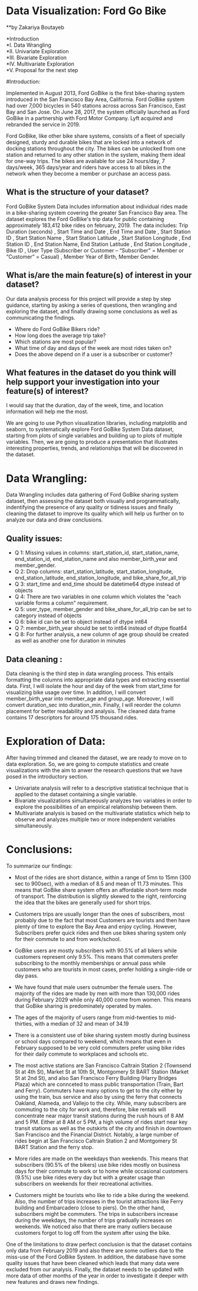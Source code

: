 # Data Visualization: Ford Go Bike
**by Zakariya Boutayeb

*Introduction<br>
*I. Data Wrangling<br>
*II. Univariate Exploration<br>
*III. Bivariate Exploration<br>
*IV. Multivariate Exploration<br>
*V. Proposal for the next step<br>

#Introduction:

Implemented in August 2013, Ford GoBike is the first bike-sharing system introduced in the San Francisco Bay Area, California. 
Ford GoBike system had over 7,000 bicycles in 540 stations across across San Francisco, East Bay and San Jose. 
On June 28, 2017, the system officially launched as Ford GoBike in a partnership with Ford Motor Company. Lyft acquired and rebranded the service in 2019.

Ford GoBike, like other bike share systems, consists of a fleet of specially designed, sturdy and durable bikes that are locked into a network of docking stations 
throughout the city. The bikes can be unlocked from one station and returned to any other station in the system, making them ideal for one-way trips. 
The bikes are available for use 24 hours/day, 7 days/week, 365 days/year and riders have access to all bikes in the network when they become a member or 
purchase an access pass.

## What is the structure of your dataset?
Ford GoBike System Data includes information about individual rides made in a bike-sharing system covering the greater San Francisco Bay area. 
The dataset explores the Ford GoBike's trip data for public containing approximately 183,412 bike rides on february, 2019.
The data includes: Trip Duration (seconds) , Start Time and Date , End Time and Date , Start Station ID , Start Station Name , Start Station Latitude , 
Start Station Longitude , End Station ID , End Station Name, End Station Latitude , End Station Longitude , Bike ID , 
User Type (Subscriber or Customer – “Subscriber” = Member or “Customer” = Casual) , Member Year of Birth, Member Gender.

## What is/are the main feature(s) of interest in your dataset?
Our data analysis process for this project will provide a step by step guidance, starting by asking a series of questions, then wrangling and exploring the dataset, 
and finally drawing some conclusions as well as communicating the findings.

- Where do Ford GoBike Bikers ride?<br>
- How long does the average trip take?<br>
- Which stations are most popular?<br>
- What time of day and days of the week are most rides taken on?<br>
- Does the above depend on if a user is a subscriber or customer?<br>

## What features in the dataset do you think will help support your investigation into your feature(s) of interest?

I would say that the duration, day of the week, time, and location information will help me the most.

We are going to use Python visualization libraries, including matplotlib and seaborn, to systematically explore Ford GoBike System Data dataset, 
starting from plots of single variables and building up to plots of multiple variables. Then, we are going to produce a presentation that illustrates 
interesting properties, trends, and relationships that will be discovered in the dataset.

# Data Wrangling:

Data Wrangling includes data gathering of Ford GoBike sharing system dataset, then assessing the dataset both visually and programmatically, 
indentifying the presence of any quality or tidiness issues and finally cleaning the dataset to improve its quality which will help us further on to analyze
our data and draw conclusions.

## Quality issues:

- Q 1: Missing values in columns: start_station_id, start_station_name, end_station_id, end_station_name and also member_birth_year and member_gender.
- Q 2: Drop columns: start_station_latitude, start_station_longitude, end_station_latitude, end_station_longitude, and bike_share_for_all_trip
- Q 3: start_time and end_time should be datetime64 dtype instead of objects
- Q 4: There are two variables in one column which violates the "each variable forms a column" requirement.
- Q 5: user_type, member_gender and bike_share_for_all_trip can be set to category instead of objects
- Q 6: bike id can be set to object instead of dtype int64
- Q 7: member_birth_year should be set to int64 instead of dtype float64
- Q 8: For further analysis, a new column of age group should be created as well as another one for duration in minutes

## Data cleaning :

Data cleaning is the third step in data wrangling process. This entails formatting the columns into appropriate data types and extracting essential data. 
First, I will isolate the hour and day of the week from start_time for visualizing bike usage over time. 
In addition, I will convert member_birth_year into member_age and group_age. Moreover, I will convert duration_sec into duration_min. 
Finally, I will reorder the column placement for better readability and analysis. The cleaned data frame contains 17 descriptors for around 175 thousand rides.

# Exploration of Data:

After having trimmed and cleaned the dataset, we are ready to move on to data exploration. So, we are going to compute statistics and create visualizations 
with the aim to anwer the research questions that we have posed in the introductory section. 

- Univariate analysis will refer to a descriptive statistical technique that is applied to the dataset containing a single variable.
- Bivariate visualizations simultaneously analyzes two variables in order to explore the possibilities of an empirical relationship between them.
- Multivariate analysis is based on the multivariate statistics which help to observe and analyzes multiple two or more independent variables simultaneously.

# Conclusions:

To summarize our findings:

- Most of the rides are short distance, within a range of 5mn to 15mn (300 sec to 900sec), with a median of 8.5 and mean of 11.73 minutes. 
This means that GoBike share system offers an affordable short-term mode of transport. The distribution is slightly skewed to the right, 
reinforcing the idea that the bikes are generally used for short trips.

- Customers trips are usually longer than the ones of subscribers, most probably due to the fact that most Customers are tourists and then have plenty of time 
to explore the Bay Area and enjoy cycling. However, Subscribers prefer quick rides and then use bikes sharing system only for their commute to and from work/school.

- GoBike users are mostly subscribers with 90.5% of all bikers while customers represent only 9.5%. This means that commuters prefer subscribing to 
the monthly memberships or annual pass while customers who are tourists in most cases, prefer holding a single-ride or day pass.

- We have found that male users outnumber the female users. The majority of the rides are made by men with more than 130,000 rides during February 2029 
while only 40,000 come from women. This means that GoBike sharing is predominately operated by males.

- The ages of the majority of users range from mid-twenties to mid-thirties, with a median of 32 and mean of 34.19

- There is a consistent use of bike sharing system mostly during business or school days compared to weekend, which means that even in February 
supposed to be very cold commuters prefer using bike rides for their daily commute to workplaces and schools etc.

- The most active stations are San Francisco Caltrain Station 2 (Townsend St at 4th St), Market St at 10th St, Montgomery St BART Station (Market St at 2nd St), 
and also San Francisco Ferry Building (Harry Bridges Plaza) which are connceted to mass public transportation (Train, Bart and Ferry). 
Commuters have many options to get to the city either by using the train, bus service and also by using the ferry that connects Oakland, 
Alameda, and Vallejo to the city. While, many subscribers are commuting to the city for work and, therefore, bike rentals will concentrate near major transit stations 
during the rush hours of 8 AM and 5 PM. Either at 8 AM or 5 PM, a high volume of rides start near key transit stations as well as the outskirts of the city and finish 
in downtown San Francisco and the Financial District. Notably, a large number of rides begin at San Francisco Caltrain Station 2 and Montgomery St BART Station and 
the ferry stop.

- More rides are made on the weekdays than weekends. This means that subscribers (90.5% of the bikers) use bike rides mostly on business days for their commute to work 
or to home while occasional customers (9.5%) use bike rides every day but with a greater usage than subscribers on weekends for their recreational activities.

- Customers might be tourists who like to ride a bike during the weekend. Also, the number of trips increases in the tourist attractions like Ferry building and 
Embarcadero (close to piers). On the other hand, subscribers might be commuters. The trips in subscribers increase during the weekdays, the number of trips gradually 
increases on weekends. We noticed also that there are many outliers because customers forgot to log off from the system after using the bike.

One of the limitations to draw perfect conclusion is that the dataset contains only data from February 2019 and also there are some outliers due to the miss-use of 
the Ford GoBike System. In addition, the database have some quality issues that have been cleaned which leads that many data were excluded from our analysis. 
Finally, the dataset needs to be updated with more data of other months of the year in order to investigate it deeper with new features and draws new findings.


